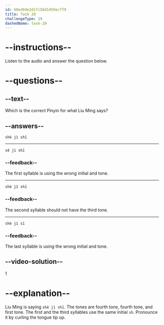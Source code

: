 ```yaml
---
id: 68edb9e2d1fc5841459ecff9
title: Task 20
challengeType: 19
dashedName: task-20
---
```


<!-- (Audio) Liu Ming: 设计师 (shè jì shī) -->

# --instructions--

Listen to the audio and answer the question below.

# --questions--

## --text--

Which is the correct Pinyin for what Liu Ming says?

## --answers--

`shè jì shī`

---

`sě jì shī`

### --feedback--

The first syllable is using the wrong initial and tone.

---

`shè jǐ shī`

### --feedback--

The second syllable should not have the third tone.

---

`shè jì sì`

### --feedback--

The last syllable is using the wrong initial and tone.

## --video-solution--

1

# --explanation--

Liu Ming is saying `shè jì shī`. The tones are fourth tone, fourth tone, and first tone. The first and the third syllables use the same initial `sh`. Pronounce it by curling the tongue tip up.
